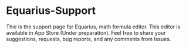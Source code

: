# Equarius-Support
Thie is the support page for Equarius, math formula editor. This editor is available in App Store (Under preparation).
Feel free to share your suggestions, requests, bug reports, and any comments from Issues. 


